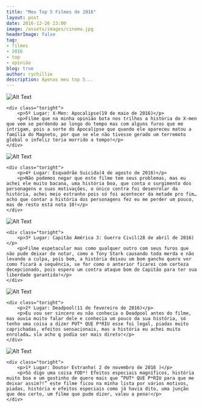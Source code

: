 ```yaml
---
title: "Meu Top 5 Filmes de 2016"
layout: post
date: 2016-12-26 23:00
image: /assets/images/cinema.jpg
headerImage: false
tag:
- filmes
- 2016
- top
- opinião
blog: true
author: rychillie
description: Apenas meu top 5...
---
```

<script async src="//pagead2.googlesyndication.com/pagead/js/adsbygoogle.js"></script>
<!-- Final_texto_okgnow -->
<ins class="adsbygoogle"
     style="display:block"
     data-ad-client="ca-pub-7837358846130941"
     data-ad-slot="9265933715"
     data-ad-format="auto"></ins>
<script>
(adsbygoogle = window.adsbygoogle || []).push({});
</script>

<div class="side-by-side">
    <div class="toleft">
        <img class="image" src="https://observatoriodocinema.bol.uol.com.br/wp-content/uploads/2016/05/tumblr_inline_o6nsw3vg1w1shsvef_1280.jpg" alt="Alt Text">
    </div>

    <div class="toright">
        <p>5º Lugar: X-Men: Apocalipse(19 de maio de 2016)</p>
        <p>Filme que na minha opinião bota nos trilhos a história do X-men que vem se perdendo ao longo do tempo mas com alguns furos que me intrigam, pois a sorte do Apocalipse que quando ele apareceu matou a família do Magneto, por que se ele não tivesse gerado um terremoto global o infeliz teria morrido a tempo!</p>
    </div>
</div>

<div class="side-by-side">
    <div class="toleft">
        <img class="image" src="http://br.web.img2.acsta.net/newsv7/16/01/19/19/27/398322.jpg" alt="Alt Text">
    </div>

    <div class="toright">
        <p>4º Lugar: Esquadrão Suicida(4 de agosto de 2016)</p>
        <p>Não podemos negar que este filme tem seus problemas, mas eu achei ele muito bacana, uma história boa, que conta o surgimento dos personagens e suas motivações, o único contra foi desenrolar da história, achei meio estranho pois só foi acontecer da metade pro fim… acho que contar a história dos personagens fez eu me perder um pouco, mas de resto está nota 10!</p>
    </div>
</div>

<div class="side-by-side">
    <div class="toleft">
        <img class="image" src="http://ahoradofilme.com.br/wp-content/uploads/2016/03/CapitaoAmerica_Poster.jpg" alt="Alt Text">
    </div>

    <div class="toright">
        <p>3º Lugar: Capitão América 3: Guerra Civil(28 de abril de 2016)</p>
        <p>Filme espetacular mas como qualquer outro com seus furos que não pude deixar de notar, como o Tony Stark causando toda merda e não levando a culpa, pois bem, a história deixou um bom gancho quero ver como ficará a sequência, se for como o anterior ficarei com certeza decepcionado, pois espero um contra ataque bom do Capitão para ter sua liberdade garantida!</p>
    </div>
</div>

<div class="side-by-side">
    <div class="toleft">
        <img class="image" src="http://cdn.cinepop.com.br/2016/01/deadpool_13.jpg" alt="Alt Text">
    </div>

    <div class="toright">
        <p>2º Lugar: Deadpool(11 de fevereiro de 2016)</p>
        <p>Eu vou ser sincero eu não conhecia o Deadpool antes do filme, mas ouvia muito falar dele e conhecia um pouco da sua história, só tenho uma coisa a dizer PUT* QUE P*RIU esse foi legal, piadas muito caprichadas, efeitos sensacionais, mas a história eu achei muito enrolada… sla acho q podia ser mais direto!</p>
    </div>
</div>

<div class="side-by-side">
    <div class="toleft">
        <img class="image" src="http://br.web.img3.acsta.net/pictures/16/07/24/13/55/028969.jpg" alt="Alt Text">
    </div>

    <div class="toright">
        <p>1º Lugar: Doutor Estranho( 2 de novembro de 2016 )</p>
        <p>Só digo uma coisa FOD*! Efeitos especiais magníficos, história muito boa e um gostinho de quero mais que “PUT* QUE P*RIU para que me deixar assim?!” este filme ficou na minha lista por vários motivos, piadas, história e efeitos especiais como já havia dito, uma junção que deu certo, um filme que pude dizer, valeu a pena!</p>
    </div>
</div>

